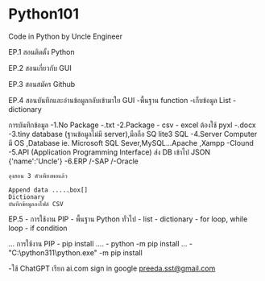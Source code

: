 # Python101
Code in Python by Uncle Engineer


EP.1 สอนติดตั้ง Python

EP.2 สอนเกี่ยวกับ GUI

EP.3 สอนสมัคร Github

EP.4 สอนบันทึกและอ่านข้อมูลกลับเข้ามาใย GUI
     -พื้นฐาน function
     -เก็บข้อมูล List
     -dictionary
     
   การบันทึกข้อมูล
     -1.No Package
        -.txt
     -2.Package
        - csv
         - excel ต้องใช้ pyxl
         -.docx
    -3.tiny database    (ฐานข้อมูลไม่มี server),มือถือ
      SQ lite3  SQL
    -4.Server Computer มี OS ,Database ie. Microsoft SQL Sever,MySQL...Apache ,Xampp
      -Clound
    -5.API (Application Programming Interface)
      ส่ง DB เข้าไป JSON
                  {'name':'Uncle'}
    -6.ERP 
      /-SAP
      /-Oracle
    
    
    ลุงสอน 3 ตัวเพียงพอแล้ว
    
    Append data .....ฺbox[]
    Dictionary
    บันทึกข้อมูลลงไฟล์ CSV
    
EP.5
     - การใช้งาน PIP
     - พื้นฐาน Python ทั่วไป
     - list
     - dictionary
     - for loop, while loop
     - if condition
     
...
 การใช้งาน PIP
     - pip install ....
     - python -m pip install ...
     - "C:\python311\python.exe" -m pip install
     
 -ใช้ ChatGPT  เรียก ai.com sign in google preeda.sst@gmail.com
 
    
    
    
      
